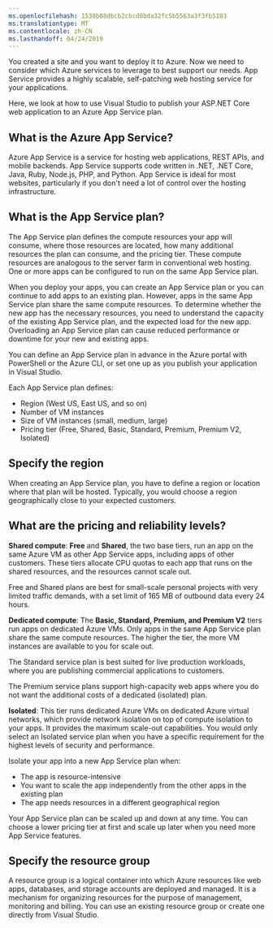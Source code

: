 ```yaml
---
ms.openlocfilehash: 1530b08dbcb2cbcd0bda32fc5b5563a3f3fb5103
ms.translationtype: MT
ms.contentlocale: zh-CN
ms.lasthandoff: 04/24/2019
---
```

You created a site and you want to deploy it to Azure. Now we need to consider which Azure services to leverage to best support our needs. App Service provides a highly scalable, self-patching web hosting service for your applications.

Here, we look at how to use Visual Studio to publish your ASP.NET Core web application to an Azure App Service plan.

## <a name="what-is-the-azure-app-service"></a>What is the Azure App Service?

Azure App Service is a service for hosting web applications, REST APIs, and mobile backends. App Service supports code written in  .NET, .NET Core, Java, Ruby, Node.js, PHP, and Python. App Service is ideal for most websites, particularly if you don't need a lot of control over the hosting infrastructure.

## <a name="what-is-the-app-service-plan"></a>What is the App Service plan?

The App Service plan defines the compute resources your app will consume, where those resources are located, how many additional resources the plan can consume, and the pricing tier. These compute resources are analogous to the server farm in conventional web hosting. One or more apps can be configured to run on the same App Service plan.

When you deploy your apps, you can create an App Service plan or you can continue to add apps to an existing plan.  However, apps in the same App Service plan share the same compute resources. To determine whether the new app has the necessary resources, you need to understand the capacity of the existing App Service plan, and the expected load for the new app. Overloading an App Service plan can cause reduced performance or downtime for your new and existing apps.

You can define an App Service plan in advance in the Azure portal with PowerShell or the Azure CLI, or set one up as you publish your application in Visual Studio.

Each App Service plan defines:

- Region (West US, East US, and so on)
- Number of VM instances
- Size of VM instances (small, medium, large)
- Pricing tier (Free, Shared, Basic, Standard, Premium, Premium V2, Isolated)

## <a name="specify-the-region"></a>Specify the region

When creating an App Service plan, you have to define a region or location where that plan will be hosted. Typically, you would choose a region geographically close to your expected customers.

## <a name="what-are-the-pricing-and-reliability-levels"></a>What are the pricing and reliability levels?

**Shared compute**: **Free** and **Shared**, the two base tiers, run an app on the same Azure VM as other App Service apps, including apps of other customers. These tiers allocate CPU quotas to each app that runs on the shared resources, and the resources cannot scale out.

Free and Shared plans are best for small-scale personal projects with very limited traffic demands, with a set limit of 165 MB of outbound data every 24 hours.

**Dedicated compute**: The **Basic, Standard, Premium, and Premium V2** tiers run apps on dedicated Azure VMs. Only apps in the same App Service plan share the same compute resources. The higher the tier, the more VM instances are available to you for scale out.

The Standard service plan is best suited for live production workloads, where you are publishing commercial applications to customers.

The Premium service plans support high-capacity web apps where you do not want the additional costs of a dedicated (isolated) plan.

**Isolated**: This tier runs dedicated Azure VMs on dedicated Azure virtual networks, which provide network isolation on top of compute isolation to your apps. It provides the maximum scale-out capabilities. You would only select an Isolated service plan when you have a specific requirement for the highest levels of security and performance.

Isolate your app into a new App Service plan when:

- The app is resource-intensive
- You want to scale the app independently from the other apps in the existing plan
- The app needs resources in a different geographical region

Your App Service plan can be scaled up and down at any time. You can choose a lower pricing tier at first and scale up later when you need more App Service features.

## <a name="specify-the-resource-group"></a>Specify the resource group

A resource group is a logical container into which Azure resources like web apps, databases, and storage accounts are deployed and managed. It is a mechanism for organizing resources for the purpose of management, monitoring and billing. You can use an existing resource group or create one directly from Visual Studio.  
